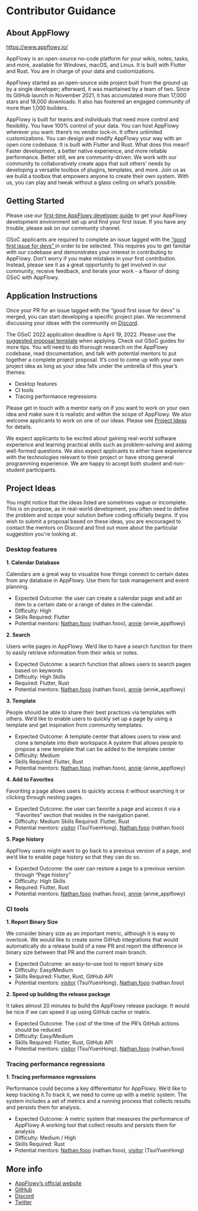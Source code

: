 # Contributor Guidance

## About AppFlowy&#x20;

https://www.appflowy.io/

AppFlowy is an open-source no-code platform for your wikis, notes, tasks, and more, available for Windows, macOS, and Linux. It is built with Flutter and Rust. You are in charge of your data and customizations.

AppFlowy started as an open-source side project built from the ground up by a single developer; afterward, it was maintained by a team of two. Since its GitHub launch in November 2021, it has accumulated more than 17,000 stars and 18,000 downloads. It also has fostered an engaged community of more than 1,000 builders.

AppFlowy is built for teams and individuals that need more control and flexibility. You have 100% control of your data. You can host AppFlowy wherever you want: there’s no vendor lock-in. It offers unlimited customizations. You can design and modify AppFlowy your way with an open core codebase. It is built with Flutter and Rust. What does this mean? Faster development, a better native experience, and more reliable performance. Better still, we are community-driven. We work with our community to collaboratively create apps that suit others’ needs by developing a versatile toolbox of plugins, templates, and more. Join us as we build a toolbox that empowers anyone to create their own system. With us, you can play and tweak without a glass ceiling on what’s possible.

## Getting Started&#x20;

Please use our [first-time AppFlowy developer guide](https://github.com/annieappflowy) to get your AppFlowy development environment set up and find your first issue. If you have any trouble, please ask on our community channel.

GSoC applicants are required to complete an issue tagged with the [“good first issue for devs” ](https://github.com/AppFlowy-IO/AppFlowy/labels/good%20first%20issue%20for%20devs)in order to be selected. This requires you to get familiar with our codebase and demonstrates your interest in contributing to AppFlowy. Don’t worry if you make mistakes in your first contribution. Instead, please see it as a great opportunity to get involved in our community, receive feedback, and iterate your work - a flavor of doing GSoC with AppFlowy.

## Application Instructions&#x20;

Once your PR for an issue tagged with the “good first issue for devs” is merged, you can start developing a specific project plan. We recommend discussing your ideas with the community on [Discord](https://discord.gg/9Q2xaN37tV).

The GSoC 2022 application deadline is April 19, 2022. Please use the [suggested proposal template](proposal-template.md) when applying. Check out GSoC guides for more tips. You will need to do thorough research on the AppFlowy codebase, read documentation, and talk with potential mentors to put together a complete project proposal. It’s cool to come up with your own project idea as long as your idea falls under the umbrella of this year’s themes:&#x20;

* Desktop features&#x20;
* CI tools&#x20;
* Tracing performance regressions

Please get in touch with a mentor early on if you want to work on your own idea and make sure it is realistic and within the scope of AppFlowy. We also welcome applicants to work on one of our ideas. Please see [Project Ideas](contributor-guidance.md#project-ideas) for details.

We expect applicants to be excited about gaining real-world software experience and learning practical skills such as problem-solving and asking well-formed questions. We also expect applicants to either have experience with the technologies relevant to their project or have strong general programming experience. We are happy to accept both student and non-student participants.

## Project Ideas&#x20;

You might notice that the ideas listed are sometimes vague or incomplete. This is on purpose, as in real-world development, you often need to define the problem and scope your solution before coding officially begins. If you wish to submit a proposal based on these ideas, you are encouraged to contact the mentors on Discord and find out more about the particular suggestion you're looking at.&#x20;



### Desktop features&#x20;

**1. Calendar Database**&#x20;

Calendars are a great way to visualize how things connect to certain dates from any database in AppFlowy. Use them for task management and event planning.&#x20;

* Expected Outcome: the user can create a calendar page and add an item to a certain date or a range of dates in the calendar.&#x20;
* Difficulty: High&#x20;
* Skills Required: Flutter&#x20;
* Potential mentors: [Nathan.fooo](https://github.com/appflowy) (nathan.fooo), [annie](https://github.com/annieappflowy) (annie\_appflowy)

**2. Search**&#x20;

Users write pages in AppFlowy. We’d like to have a search function for them to easily retrieve information from their wikis or notes.&#x20;

* Expected Outcome: a search function that allows users to search pages based on keywords&#x20;
* Difficulty: High Skills&#x20;
* Required: Flutter, Rust&#x20;
* Potential mentors: [Nathan.fooo](https://github.com/appflowy) (nathan.fooo), [annie](https://github.com/annieappflowy) (annie\_appflowy)

**3. Template**&#x20;

People should be able to share their best practices via templates with others. We’d like to enable users to quickly set up a page by using a template and get inspiration from community templates.&#x20;

* Expected Outcome: A template center that allows users to view and clone a template into their workspace A system that allows people to propose a new template that can be added to the template center&#x20;
* Difficulty: Medium&#x20;
* Skills Required: Flutter, Rust&#x20;
* Potential mentors: [Nathan.fooo](https://github.com/appflowy) (nathan.fooo), [annie](https://github.com/annieappflowy) (annie\_appflowy)

**4. Add to Favorites**&#x20;

Favoriting a page allows users to quickly access it without searching it or clicking through nesting pages.&#x20;

* Expected Outcome: the user can favorite a page and access it via a “Favorites” section that resides in the navigation panel.&#x20;
* Difficulty: Medium Skills Required: Flutter, Rust&#x20;
* Potential mentors: [visitor](https://github.com/tsuiyuenhong) (TsuiYuenHong), [Nathan.fooo](https://github.com/appflowy) (nathan.fooo)

**5. Page history**&#x20;

AppFlowy users might want to go back to a previous version of a page, and we’d like to enable page history so that they can do so.&#x20;

* Expected Outcome: the user can restore a page to a previous version through “Page history”&#x20;
* Difficulty: High Skills&#x20;
* Required: Flutter, Rust&#x20;
* Potential mentors: [Nathan.fooo](https://github.com/appflowy) (nathan.fooo), [annie](https://github.com/annieappflowy) (annie\_appflowy)

### CI tools&#x20;

**1. Report Binary Size**

We consider binary size as an important metric, although it is easy to overlook. We would like to create some GitHub integrations that would automatically do a release build of a new PR and report the difference in binary size between that PR and the current main branch.&#x20;

* Expected Outcome: an easy-to-use tool to report binary size&#x20;
* Difficulty: Easy/Medium
* Skills Required: Flutter, Rust, GitHub API&#x20;
* Potential mentors: [visitor](https://github.com/tsuiyuenhong) (TsuiYuenHong), [Nathan.fooo](https://github.com/appflowy) (nathan.fooo)

**2. Speed up building the release package**

It takes almost 20 minutes to build the AppFlowy release package. It would be nice if we can speed it up using GitHub cache or matrix.&#x20;

* Expected Outcome: The cost of the time of the PR’s GitHub actions should be reduced&#x20;
* Difficulty: Easy/Medium
* Skills Required: Flutter, Rust, GitHub API&#x20;
* Potential mentors: [visitor](https://github.com/tsuiyuenhong) (TsuiYuenHong), [Nathan.fooo](https://github.com/appflowy) (nathan.fooo)&#x20;



### Tracing performance regressions&#x20;

**1. Tracing performance regressions**

Performance could become a key differentiator for AppFlowy. We’d like to keep tracking it.To track it, we need to come up with a metric system. The system includes a set of metrics and a running process that collects results and persists them for analysis.&#x20;

* Expected Outcome: A metric system that measures the performance of AppFlowy A working tool that collect results and persists them for analysis&#x20;
* Difficulty: Medium / High&#x20;
* Skills Required: Rust&#x20;
* Potential mentors: [Nathan.fooo](https://github.com/appflowy) (nathan.fooo), [visitor](https://github.com/tsuiyuenhong) (TsuiYuenHong)

## More info&#x20;

* [AppFlowy’s official website](https://www.appflowy.io)
* [GitHub](https://github.com/AppFlowy-IO/AppFlowy)
* [Discord](https://discord.gg/9Q2xaN37tV)
* [Twitter](https://twitter.com/appflowy)
